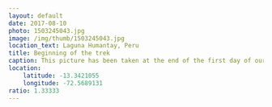 ```yaml
---
layout: default
date: 2017-08-10
photo: 1503245043.jpg
image: /img/thumb/1503245043.jpg
location_text: Laguna Humantay, Peru
title: Beginning of the trek
caption: This picture has been taken at the end of the first day of our Salkantay Trek. Altitude around 4000 meters above see level.
location:
    latitude: -13.3421055
    longitude: -72.5689131
ratio: 1.33333
---
```

